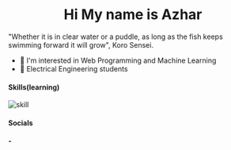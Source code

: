 <h1 style="text-align: center">Hi My name is Azhar</h1>

"Whether it is in clear water or a puddle, as long as the fish keeps swimming forward it will grow", Koro Sensei.

- 👀 I'm interested in Web Programming and Machine Learning 
- 📝 Electrical Engineering students




#### Skills(learning)

![skill](https://skillicons.dev/icons?i=php,mysql,css,html,bootstrap,tailwind,js,python,cpp,nodejs,react,arduino)

#### Socials
#### -

<!---
Azharu71/Azharu71 is a ✨ special ✨ repository because its `README.md` (this file) appears on your GitHub profile.
You can click the Preview link to take a look at your changes.
--->
